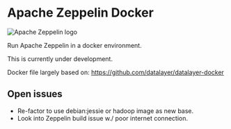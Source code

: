 # Apache Zeppelin Docker

![Apache Zeppelin logo](https://zeppelin.apache.org/assets/themes/zeppelin/img/zeppelin_logo.png)

Run Apache Zeppelin in a docker environment.

This is currently under development.

Docker file largely based on: <https://github.com/datalayer/datalayer-docker>

## Open issues

- Re-factor to use debian:jessie or hadoop image as new base.
- Look into Zeppelin build issue w./ poor internet connection.
